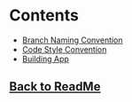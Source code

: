 # Contents

* [Branch Naming Convention](branch_naming_convention.md)
* [Code Style Convention](code_style_convention.md)
* [Building App](building_app.md)

## [Back to ReadMe](../README.md)